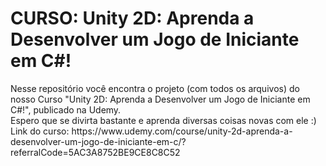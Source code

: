 <h1>CURSO: Unity 2D: Aprenda a Desenvolver um Jogo de Iniciante em C#!</h1> 
 Nesse repositório você encontra o projeto (com todos os arquivos) do nosso Curso "Unity 2D: Aprenda a Desenvolver um Jogo de Iniciante em C#!", publicado na Udemy.
 <br>
 Espero que se divirta bastante e aprenda diversas coisas novas com ele :)
 <br>
 Link do curso: https://www.udemy.com/course/unity-2d-aprenda-a-desenvolver-um-jogo-de-iniciante-em-c/?referralCode=5AC3A8752BE9CE8C8C52
